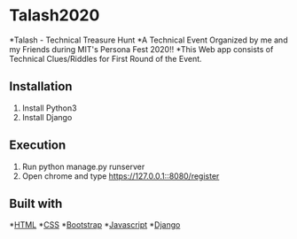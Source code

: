 # Talash2020
*Talash - Technical Treasure Hunt
*A Technical Event Organized by me and my Friends during MIT's Persona Fest 2020!!
*This Web app consists of Technical Clues/Riddles for First Round of the Event. 
## Installation
1. Install Python3
2. Install Django
## Execution
1. Run python manage.py runserver
2. Open chrome and type https://127.0.0.1::8080/register
## Built with
*[HTML](https://html.com/)
*[CSS](https://www.w3schools.com/css/css_website_layout.asp)
*[Bootstrap](https://getbootstrap.com/docs/4.0/getting-started/introduction/)
*[Javascript](https://www.javascript.com/)
*[Django](https://www.djangoproject.com/)
